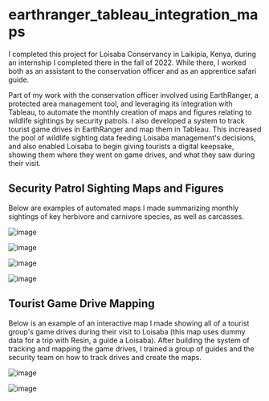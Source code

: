 # earthranger_tableau_integration_maps

I completed this project for Loisaba Conservancy in Laikipia, Kenya, during an internship I completed there in the fall of 2022. While there, I worked both as an assistant to the conservation officer and as an apprentice safari guide.

Part of my work with the conservation officer involved using EarthRanger, a protected area management tool, and leveraging its integration with Tableau, to automate the monthly creation of maps and figures relating to wildlife sightings by security patrols. I also developed a system to track tourist game drives in EarthRanger and map them in Tableau. This increased the pool of wildlife sighting data feeding Loisaba management's decisions, and also enabled Loisaba to begin giving tourists a digital keepsake, showing them where they went on game drives, and what they saw during their visit.


## Security Patrol Sighting Maps and Figures

Below are examples of automated maps I made summarizing monthly sightings of key herbivore and carnivore species, as well as carcasses.

![image](https://github.com/TeodoroTopa/earthranger_tableau_integration_maps/assets/27015256/04d93114-059d-4b44-b42f-fc88c5577aac)


![image](https://github.com/TeodoroTopa/earthranger_tableau_integration_maps/assets/27015256/a5498ab9-08b2-46a6-9f7d-391fb7139545)


![image](https://github.com/TeodoroTopa/earthranger_tableau_integration_maps/assets/27015256/ece54cc0-35f3-4ebc-9a13-d6ef1e8ee60d)


![image](https://github.com/TeodoroTopa/earthranger_tableau_integration_maps/assets/27015256/8a5e2a4d-4074-4cb5-a1b5-b9bf3aecf078)



## Tourist Game Drive Mapping

Below is an example of an interactive map I made showing all of a tourist group's game drives during their visit to Loisaba (this map uses dummy data for a trip with Resin, a guide a Loisaba). After building the system of tracking and mapping the game drives, I trained a group of guides and the security team on how to track drives and create the maps.

![image](https://github.com/TeodoroTopa/earthranger_tableau_integration_maps/assets/27015256/24455644-797a-49f9-9843-13cebf30e190)


![image](https://github.com/TeodoroTopa/earthranger_tableau_integration_maps/assets/27015256/b41ce366-02fe-452c-9f97-ce785170aad4)
